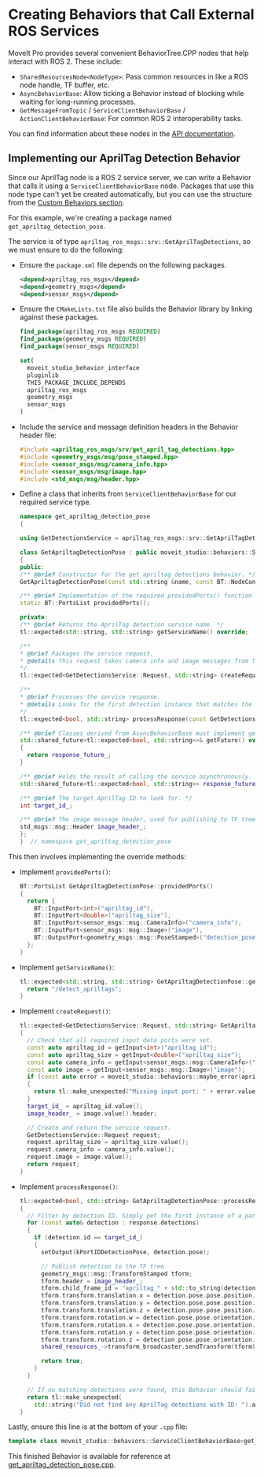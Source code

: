 # Creating Behaviors that Call External ROS Services

MoveIt Pro provides several convenient BehaviorTree.CPP nodes that help interact with ROS 2.
These include:

* `SharedResourcesNode<NodeType>`: Pass common resources in like a ROS node handle, TF buffer, etc.
* `AsyncBehaviorBase`: Allow ticking a Behavior instead of blocking while waiting for long-running processes.
* `GetMessageFromTopic` / `ServiceClientBehaviorBase` / `ActionClientBehaviorBase`: For common ROS 2 interoperability tasks.

You can find information about these nodes in the [API documentation](https://docs.picknik.ai/en/stable/doxygen/moveit_studio_behavior_interface/html/annotated.html).

## Implementing our AprilTag Detection Behavior

Since our AprilTag node is a ROS 2 service server, we can write a Behavior that calls it using a `ServiceClientBehaviorBase` node.
Packages that use this node type can't yet be created automatically, but you can use the structure from the [Custom Behaviors section](./04_custom_behaviors.md).

For this example, we're creating a package named `get_apriltag_detection_pose`.

The service is of type `apriltag_ros_msgs::srv::GetAprilTagDetections`, so we must ensure to do the following:

- Ensure the `package.xml` file depends on the following packages.
  ```xml
  <depend>apriltag_ros_msgs</depend>
  <depend>geometry_msgs</depend>
  <depend>sensor_msgs</depend>
  ```
- Ensure the `CMakeLists.txt` file also builds the Behavior library by linking against these packages.
  ```cmake
  find_package(apriltag_ros_msgs REQUIRED)
  find_package(geometry_msgs REQUIRED)
  find_package(sensor_msgs REQUIRED)

  set(
    moveit_studio_behavior_interface
    pluginlib
    THIS_PACKAGE_INCLUDE_DEPENDS
    apriltag_ros_msgs
    geometry_msgs
    sensor_msgs
  )
  ```
- Include the service and message definition headers in the Behavior header file:
  ```cpp
  #include <apriltag_ros_msgs/srv/get_april_tag_detections.hpp>
  #include <geometry_msgs/msg/pose_stamped.hpp>
  #include <sensor_msgs/msg/camera_info.hpp>
  #include <sensor_msgs/msg/image.hpp>
  #include <std_msgs/msg/header.hpp>
  ```
- Define a class that inherits from `ServiceClientBehaviorBase` for our required service type.
  ```cpp
  namespace get_apriltag_detection_pose
  {

  using GetDetectionsService = apriltag_ros_msgs::srv::GetAprilTagDetections;

  class GetApriltagDetectionPose : public moveit_studio::behaviors::ServiceClientBehaviorBase<GetDetectionsService>
  {
  public:
  /** @brief Constructor for the get_apriltag_detections behavior. */
  GetApriltagDetectionPose(const std::string &name, const BT::NodeConfiguration &config, const std::shared_ptr<moveit_studio::behaviors::BehaviorContext> &shared_resources);

  /** @brief Implementation of the required providedPorts() function for this Behavior. */
  static BT::PortsList providedPorts();

  private:
  /** @brief Returns the AprilTag detection service name. */
  tl::expected<std::string, std::string> getServiceName() override;

  /** 
  * @brief Packages the service request.
  * @details This request takes camera info and image messages from the blackboard input ports to this Behavior.
  */
  tl::expected<GetDetectionsService::Request, std::string> createRequest() override;

  /**
  * @brief Processes the service response.
  * @details Looks for the first detection instance that matches the specified ID, and if available sets its pose to the blackboard output port.
  */
  tl::expected<bool, std::string> processResponse(const GetDetectionsService::Response& response) override;

  /** @brief Classes derived from AsyncBehaviorBase must implement getFuture() so that it returns a shared_future class member */
  std::shared_future<tl::expected<bool, std::string>>& getFuture() override
  {
    return response_future_;
  }

  /** @brief Holds the result of calling the service asynchronously. */
  std::shared_future<tl::expected<bool, std::string>> response_future_;

  /** @brief The target AprilTag ID to look for. */
  int target_id_;

  /** @brief The image message header, used for publishing to TF tree. */
  std_msgs::msg::Header image_header_;
  };
  }  // namespace get_apriltag_detection_pose
  ```

This then involves implementing the override methods:

- Implement `providedPorts()`:
  ```cpp
  BT::PortsList GetApriltagDetectionPose::providedPorts()
  {
    return {
      BT::InputPort<int>("apriltag_id"),
      BT::InputPort<double>("apriltag_size"),
      BT::InputPort<sensor_msgs::msg::CameraInfo>("camera_info"),
      BT::InputPort<sensor_msgs::msg::Image>("image"),
      BT::OutputPort<geometry_msgs::msg::PoseStamped>("detection_pose"),
    };
  }
  ```
- Implement `getServiceName()`:
  ```cpp
  tl::expected<std::string, std::string> GetApriltagDetectionPose::getServiceName() {
    return "/detect_apriltags";
  }
  ```
- Implement `createRequest()`:
  ```cpp
  tl::expected<GetDetectionsService::Request, std::string> GetApriltagDetectionPose::createRequest()
  {
    // Check that all required input data ports were set.
    const auto apriltag_id = getInput<int>("apriltag_id");
    const auto apriltag_size = getInput<double>("apriltag_size");
    const auto camera_info = getInput<sensor_msgs::msg::CameraInfo>("camera_info");
    const auto image = getInput<sensor_msgs::msg::Image>("image");
    if (const auto error = moveit_studio::behaviors::maybe_error(apriltag_id, apriltag_size, camera_info, image); error)
    {
      return tl::make_unexpected("Missing input port: " + error.value());
    }
    target_id_ = apriltag_id.value();
    image_header_ = image.value().header;

    // Create and return the service request.
    GetDetectionsService::Request request;
    request.apriltag_size = apriltag_size.value();
    request.camera_info = camera_info.value();
    request.image = image.value();
    return request;
  }
  ```
- Implement `processResponse()`:
  ```cpp
  tl::expected<bool, std::string> GetApriltagDetectionPose::processResponse(const GetDetectionsService::Response &response)
  {
    // Filter by detection ID. Simply get the first instance of a particular ID, if one is found.
    for (const auto& detection : response.detections)
    {
      if (detection.id == target_id_)
      {
        setOutput(kPortIDDetectionPose, detection.pose);

        // Publish detection to the TF tree.
        geometry_msgs::msg::TransformStamped tform;
        tform.header = image_header_;
        tform.child_frame_id = "apriltag_" + std::to_string(detection.id);
        tform.transform.translation.x = detection.pose.pose.position.x;
        tform.transform.translation.y = detection.pose.pose.position.y;
        tform.transform.translation.z = detection.pose.pose.position.z;
        tform.transform.rotation.w = detection.pose.pose.orientation.w;
        tform.transform.rotation.x = detection.pose.pose.orientation.x;
        tform.transform.rotation.y = detection.pose.pose.orientation.y;
        tform.transform.rotation.z = detection.pose.pose.orientation.z;
        shared_resources_->transform_broadcaster.sendTransform(tform);

        return true;
      }
    }

    // If no matching detections were found, this Behavior should fail.
    return tl::make_unexpected(
      std::string("Did not find any AprilTag detections with ID: ").append(std::to_string(target_id_)));
  }
  ```

Lastly, ensure this line is at the bottom of your `.cpp` file:

```cpp
template class moveit_studio::behaviors::ServiceClientBehaviorBase<get_apriltag_detection_pose::GetDetectionsService>;
```

This finished Behavior is available for reference at [get_apriltag_detection_pose.cpp](../src/solution_get_apriltag_detection_pose/src/get_apriltag_detection_pose.cpp).
